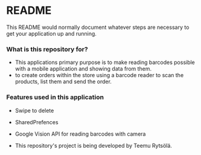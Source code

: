 # README #

This README would normally document whatever steps are necessary to get your application up and running.

### What is this repository for? ###

* This applications primary purpose is to make reading barcodes possible with a mobile application and showing data from them.
* to create orders within the store using a barcode reader to scan the products, list them and send the order.

### Features used in this application ###

* Swipe to delete
* SharedPrefences
* Google Vision API for reading barcodes with camera

* This repository's project is being developed by Teemu Rytsölä.

